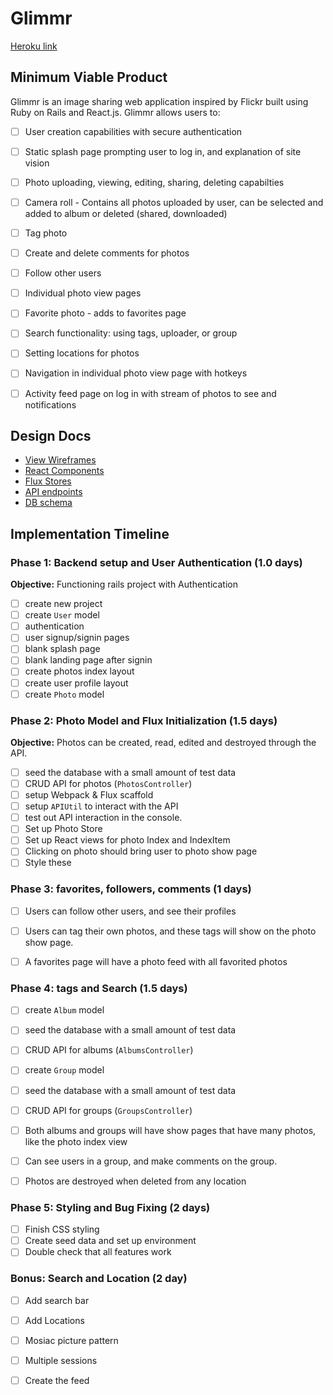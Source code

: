# Glimmr

[Heroku link][heroku]

[heroku]: http://www.herokuapp.com

## Minimum Viable Product

Glimmr is an image sharing web application inspired by Flickr built using Ruby on Rails and React.js. Glimmr allows users to:

<!-- This is a Markdown checklist. Use it to keep track of your
progress. Put an x between the brackets for a checkmark: [x] -->

- [ ] User creation capabilities with secure authentication

- [ ] Static splash page prompting user to log in, and explanation of site vision

- [ ] Photo uploading, viewing, editing, sharing, deleting capabilties

- [ ] Camera roll - Contains all photos uploaded by user, can be selected and added to album or deleted (shared, downloaded)

- [ ] Tag photo

- [ ] Create and delete comments for photos

- [ ] Follow other users

- [ ] Individual photo view pages

- [ ] Favorite photo - adds to favorites page

- [ ] Search functionality: using tags, uploader, or group

- [ ] Setting locations for photos

- [ ] Navigation in individual photo view page with hotkeys

- [ ] Activity feed page on log in with stream of photos to see and notifications


## Design Docs
* [View Wireframes][views]
* [React Components][components]
* [Flux Stores][stores]
* [API endpoints][api-endpoints]
* [DB schema][schema]

[views]: ./docs/views.md
[components]: ./docs/components.md
[stores]: ./docs/stores.md
[api-endpoints]: ./docs/api-endpoints.md
[schema]: ./docs/schema.md

## Implementation Timeline

### Phase 1: Backend setup and User Authentication (1.0 days)

**Objective:** Functioning rails project with Authentication

- [ ] create new project
- [ ] create `User` model
- [ ] authentication
- [ ] user signup/signin pages
- [ ] blank splash page
- [ ] blank landing page after signin
- [ ] create photos index layout
- [ ] create user profile layout
- [ ] create `Photo` model

### Phase 2: Photo Model and Flux Initialization (1.5 days)

**Objective:** Photos can be created, read, edited and destroyed through
the API.

- [ ] seed the database with a small amount of test data
- [ ] CRUD API for photos (`PhotosController`)
- [ ] setup Webpack & Flux scaffold
- [ ] setup `APIUtil` to interact with the API
- [ ] test out API interaction in the console.
- [ ] Set up Photo Store
- [ ] Set up React views for photo Index and IndexItem
- [ ] Clicking on photo should bring user to photo show page
- [ ] Style these

### Phase 3: favorites, followers, comments (1 days)


- [ ] Users can follow other users, and see their profiles
- [ ] Users can tag their own photos, and these tags will show on the photo show page.
- [ ] A favorites page will have a photo feed with all favorited photos


### Phase 4: tags and Search (1.5 days)


- [ ] create `Album` model
- [ ] seed the database with a small amount of test data
- [ ] CRUD API for albums (`AlbumsController`)
- [ ] create `Group` model
- [ ] seed the database with a small amount of test data
- [ ] CRUD API for groups (`GroupsController`)
- [ ] Both albums and groups will have show pages that have many photos, like the photo index view
- [ ] Can see users in a group, and make comments on the group.
- [ ] Photos are destroyed when deleted from any location



### Phase 5: Styling and Bug Fixing (2 days)

- [ ] Finish CSS styling
- [ ] Create seed data and set up environment
- [ ] Double check that all features work

### Bonus: Search and Location (2 day)
- [ ] Add search bar
- [ ] Add Locations
- [ ] Mosiac picture pattern
- [ ] Multiple sessions
- [ ] Create the feed


[phase-one]: ./docs/phases/phase1.md
[phase-two]: ./docs/phases/phase2.md
[phase-three]: ./docs/phases/phase3.md
[phase-four]: ./docs/phases/phase4.md
[phase-five]: ./docs/phases/phase5.md
